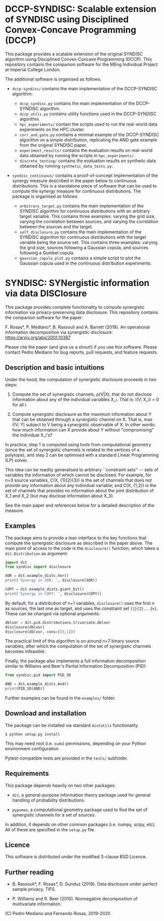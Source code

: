 DCCP-SYNDISC: Scalable extension of SYNDISC using Disciplined Convex-Concave Programming (DCCP)
====================================================

This package provides a scalable extension of the original SYNDISC algorithm using Disciplined Convex-Concave Programming (DCCP). This repository contains the companion software for the MEng Individual Project at Imperial College London.

The additional software is organised as follows:

- `dccp-syndisc/` contains the main implementation of the DCCP-SYNDISC algorithm:
  - `dccp_syndisc.py` contains the main implementation of the DCCP-SYNDISC algorithm.
  - `dccp_utils.py` contains utility functions used in the DCCP-SYNDISC algorithm.
  - `hpc_experiments/` contain the scripts used to run the real-world data experiments on the HPC cluster.
  - `corr_and_gate.py` contains a minimal example of the DCCP-SYNDISC algorithm on a simple distribution, replicating the AND gate example from the original SYNDISC paper.
  - `experiment_results/` contains the evaluation results on real-world data obtained by running the scripts in `hpc_experiments/`.
  - `discrete_testing/` contains the evaluation results on synthetic data obtained by running `synthetic_data_tests.py`.

- `syndisc_continuous/` contains a proof-of-concept implementation of the synergy measure described in the paper below to continuous distributions. This is a standalone piece of software that can be used to compute the synergy measure for continuous distributions. The package is organised as follows:
  - `arbitrary_target.py` contains the main implementation of the SYNDISC algorithm for continuous distributions with an arbitrary target variable. This contains three examples: varying the grid size, varying the correlation between sources, and varying the correlation between the sources and the target. 
  - `self_disclosure.py` contains the main implementation of the SYNDISC algorithm for continuous distributions with the target variable being the source set. This contains three examples: varying the grid size, sources following a Gaussian copula, and sources following a Gumbel copula.
  - `gaussian_copula_plot.py` contains a simple script to plot the Gaussian copula used in the continuous distribution experiments.

SYNDISC: SYNergistic information via data DISClosure
====================================================

This package provides complete functionality to compute synergistic information
via privacy-preserving data disclosure. This repository contains the companion
software for the paper:

F. Rosas\*, P. Mediano\*, B. Rassouli and A. Barrett (2019). An operational
information decomposition via synergistic disclosure. https://arxiv.org/abs/2001.10387

Please cite the paper (and give us a shout!) if you use this software. Please
contact Pedro Mediano for bug reports, pull requests, and feature requests.

Description and basic intuitions
--------------------------------

Under the hood, the computation of synergistic disclosure proceeds in two steps:

1. Compute the set of synergistic channels, p(V|X), that do not disclose
information about any of the individual variables X_i. That is: I(V; X_i) = 0
for all i.

2. Compute synergistic disclosure as the maximum information about Y that can
be obtained through a synergistic channel on X. That is, max I(V; Y) subject to
V being a synergistic observable of X. In other words: how much information can
X provide about Y without "compromising" the individual X_i's?

In practice, step 1 is computed using tools from computational geometry (since
the set of synergistic channels is related to the vertices of a polytope), and
step 2 can be optimised with a standard Linear Programming (LP) solver.

This idea can be readily generalised to arbitrary ``constraint sets'' -- sets
of variables the information of which cannot be disclosed. For example, for
n=3 source variables, C(X, {1}{2}{3}) is the set of channels that does not
provide any information about any individual variable; and C(X, {1,2}) is the
set of channels that provides no information about the joint distribution of
X_1 and X_2 (but may disclose information about X_3).

See the main paper and references below for a detailed description of the
measure.

Examples
--------

The package aims to provide a lean interface to the key functions that compute
the synergistic disclosure as described in the paper above. The main point of
access to the code is the `disclosure()` function, which takes a
`dit.Distribution` as argument:

```python
import dit
from syndisc import disclosure

XOR = dit.example_dists.Xor()
print('Synergy in XOR: ', disclosure(XOR))

COPY = dit.example_dists.giant_bit()
print('Synergy in COPY: ', disclosure(COPY))
```

By default, for a distribution of n+1 variables, `disclosure()` uses the
first n as sources, the last one as target, and uses the constraint set
`{1}{2}...{n}`. These can be changed via optional arguments:

```python
dblxor = dit.pid.distributions.trivariate.dblxor
disclosure(dblxor)
disclosure(dblxor, cons=[[0,1]])
```

The practical limit of this algorithm is on around n=7 binary source
variables, after which the computation of the set of synergistic channels
becomes infeasible.

Finally, the package also implements a full information decomposition similar
to Williams and Beer's Partial Information Decomposition (PID):

```python
from syndisc.pid import PID_SD

AND = dit.example_dists.And()
print(PID_SD(AND))
```

Further examples can be found in the `examples/` folder.


Download and installation
-------------------------

The package can be installed via standard `distutils` functionality.

```
$ python setup.py install
```

This may need root (i.e. `sudo`) permissions, depending on your Python
environment configuration.

Pytest-compatible tests are provided in the `tests/` subfolder.

Requirements
------------

This package depends heavily on two other packages:

* `dit`, a general-purpose information theory package used for general handling
of probability distributions.

* `pypoman`, a computational geometry package used to find the set of
synergistic channels for a set of sources.

In addition, it depends on other common packages (i.e. numpy, scipy, etc). All
of these are specified in the `setup.py` file.

Licence
-------

This software is distributed under the modified 3-clause BSD Licence.

Further reading
---------------

* B. Rassouli\*, F. Rosas\*, D. Gunduz (2019). Data disclosure under perfect
  sample privacy. TIFS.

* P. Williams and R. Beer (2010). Nonnegative decomposition of multivariate
  information.


\(C\) Pedro Mediano and Fernando Rosas, 2019-2020
